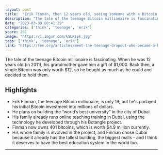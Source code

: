 ```yaml
---
layout: post
title:  "Erik Finman, then 12 years old, seeing someone with a Bitcoin shirt, inquired more about Bitcoin and invested the $1,000 his grandmother had given him, becoming a millionaire at a young age"
description: "The tale of the teenage Bitcoin millionaire is fascinating. When he was 12 years old (in 2011), his grandmother gave him a gift of $1,000. Back then, a single Bitcoin was only worth $12, so he bought as much as he could and decided to hold them."
date: "2023-03-09 00:41:29"
categories: ['think', 'teenage', 'erik']
score: 261
image: "https://i.imgur.com/kSLKspk.jpg"
tags: ['think', 'teenage', 'erik']
link: "https://fee.org/articles/meet-the-teenage-dropout-who-became-a-bitcoin-millionaire/"
---
```


The tale of the teenage Bitcoin millionaire is fascinating. When he was 12 years old (in 2011), his grandmother gave him a gift of $1,000. Back then, a single Bitcoin was only worth $12, so he bought as much as he could and decided to hold them.

## Highlights

- Erik Finman, the teenage Bitcoin millionaire, is only 19, but he's parlayed his initial Bitcoin investment into millions of dollars.
- He plans on building the “world’s best university” in the city of Dubai.
- His family already runs online teaching training in Dubai, using the technology he developed through his Botangle project.
- Finman now owns 401 bitcoins, which is worth $4.9 million currently.
- His whole family is involved in the project, and Finman chose Dubai because it already has the tallest building, the biggest malls – and I think it deserves to have the best education system in the world too.

---
